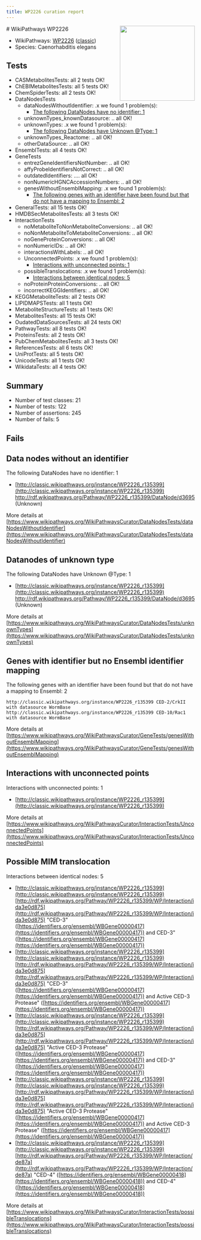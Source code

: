 ```yaml
---
title: WP2226 curation report
---
```


<img style="float: right; width: 200px" src="https://upload.wikimedia.org/wikipedia/commons/thumb/8/83/Wplogo_with_text_500.png/640px-Wplogo_with_text_500.png" />
# WikiPathways WP2226

* WikiPathways: [WP2226](https://wikipathways.org/pathways/WP2226) ([classic](https://classic.wikipathways.org/instance/WP2226))
* Species: Caenorhabditis elegans
## Tests
* CASMetabolitesTests: all 2 tests OK!
* ChEBIMetabolitesTests: all 5 tests OK!
* ChemSpiderTests: all 2 tests OK!
* DataNodesTests
    * dataNodesWithoutIdentifier: .x we found 1 problem(s):
        * [The following DataNodes have no identifier: 1](#d2d32fa0)
    * unknownTypes_knownDatasource: .. all OK!
    * unknownTypes: .x we found 1 problem(s):
        * [The following DataNodes have Unknown @Type: 1](#839973df)
    * unknownTypes_Reactome: .. all OK!
    * otherDataSource: .. all OK!
* EnsemblTests: all 4 tests OK!
* GeneTests
    * entrezGeneIdentifiersNotNumber: .. all OK!
    * affyProbeIdentifiersNotCorrect: .. all OK!
    * outdatedIdentifiers: .... all OK!
    * nonNumericHGNCAccessionNumbers: .. all OK!
    * genesWithoutEnsemblMapping: .x we found 1 problem(s):
        * [The following genes with an identifier have been found but that do not have a mapping to Ensembl: 2](#40286d84)
* GeneralTests: all 15 tests OK!
* HMDBSecMetabolitesTests: all 3 tests OK!
* InteractionTests
    * noMetaboliteToNonMetaboliteConversions: .. all OK!
    * noNonMetaboliteToMetaboliteConversions: .. all OK!
    * noGeneProteinConversions: .. all OK!
    * nonNumericIDs: .. all OK!
    * interactionsWithLabels: .. all OK!
    * UnconnectedPoints: .x we found 1 problem(s):
        * [Interactions with unconnected points: 1](#35a61ad9)
    * possibleTranslocations: .x we found 1 problem(s):
        * [Interactions between identical nodes: 5](#1c11820a)
    * noProteinProteinConversions: .. all OK!
    * incorrectKEGGIdentifiers: .. all OK!
* KEGGMetaboliteTests: all 2 tests OK!
* LIPIDMAPSTests: all 1 tests OK!
* MetaboliteStructureTests: all 1 tests OK!
* MetabolitesTests: all 15 tests OK!
* OudatedDataSourcesTests: all 24 tests OK!
* PathwayTests: all 8 tests OK!
* ProteinsTests: all 2 tests OK!
* PubChemMetabolitesTests: all 3 tests OK!
* ReferencesTests: all 6 tests OK!
* UniProtTests: all 5 tests OK!
* UnicodeTests: all 1 tests OK!
* WikidataTests: all 4 tests OK!


## Summary

* Number of test classes: 21
* Number of tests: 122
* Number of assertions: 245
* Number of fails: 5

## Fails

<a name="d2d32fa0" />

## Data nodes without an identifier

The following DataNodes have no identifier: 1

* [http://classic.wikipathways.org/instance/WP2226_r135399](http://classic.wikipathways.org/instance/WP2226_r135399) http://rdf.wikipathways.org/Pathway/WP2226_r135399/DataNode/d3695 (Unknown)


More details at [https://www.wikipathways.org/WikiPathwaysCurator/DataNodesTests/dataNodesWithoutIdentifier](https://www.wikipathways.org/WikiPathwaysCurator/DataNodesTests/dataNodesWithoutIdentifier)

<a name="839973df" />

## Datanodes of unknown type

The following DataNodes have Unknown @Type: 1

* [http://classic.wikipathways.org/instance/WP2226_r135399](http://classic.wikipathways.org/instance/WP2226_r135399) http://rdf.wikipathways.org/Pathway/WP2226_r135399/DataNode/d3695 (Unknown)


More details at [https://www.wikipathways.org/WikiPathwaysCurator/DataNodesTests/unknownTypes](https://www.wikipathways.org/WikiPathwaysCurator/DataNodesTests/unknownTypes)

<a name="40286d84" />

## Genes with identifier but no Ensembl identifier mapping

The following genes with an identifier have been found but that do not have a mapping to Ensembl: 2
```
http://classic.wikipathways.org/instance/WP2226_r135399 CED-2/CrkII with datasource WormBase
http://classic.wikipathways.org/instance/WP2226_r135399 CED-10/Rac1 with datasource WormBase
```

More details at [https://www.wikipathways.org/WikiPathwaysCurator/GeneTests/genesWithoutEnsemblMapping](https://www.wikipathways.org/WikiPathwaysCurator/GeneTests/genesWithoutEnsemblMapping)

<a name="35a61ad9" />

## Interactions with unconnected points

Interactions with unconnected points: 1

* [http://classic.wikipathways.org/instance/WP2226_r135399](http://classic.wikipathways.org/instance/WP2226_r135399)


More details at [https://www.wikipathways.org/WikiPathwaysCurator/InteractionTests/UnconnectedPoints](https://www.wikipathways.org/WikiPathwaysCurator/InteractionTests/UnconnectedPoints)

<a name="1c11820a" />

## Possible MIM translocation

Interactions between identical nodes: 5

* [http://classic.wikipathways.org/instance/WP2226_r135399](http://classic.wikipathways.org/instance/WP2226_r135399) [http://rdf.wikipathways.org/Pathway/WP2226_r135399/WP/Interaction/ida3e0d875](http://rdf.wikipathways.org/Pathway/WP2226_r135399/WP/Interaction/ida3e0d875) "CED-3" ([https://identifiers.org/ensembl/WBGene00000417](https://identifiers.org/ensembl/WBGene00000417)) and 
CED-3" ([https://identifiers.org/ensembl/WBGene00000417](https://identifiers.org/ensembl/WBGene00000417))
* [http://classic.wikipathways.org/instance/WP2226_r135399](http://classic.wikipathways.org/instance/WP2226_r135399) [http://rdf.wikipathways.org/Pathway/WP2226_r135399/WP/Interaction/ida3e0d875](http://rdf.wikipathways.org/Pathway/WP2226_r135399/WP/Interaction/ida3e0d875) "CED-3" ([https://identifiers.org/ensembl/WBGene00000417](https://identifiers.org/ensembl/WBGene00000417)) and 
Active CED-3 Protease" ([https://identifiers.org/ensembl/WBGene00000417](https://identifiers.org/ensembl/WBGene00000417))
* [http://classic.wikipathways.org/instance/WP2226_r135399](http://classic.wikipathways.org/instance/WP2226_r135399) [http://rdf.wikipathways.org/Pathway/WP2226_r135399/WP/Interaction/ida3e0d875](http://rdf.wikipathways.org/Pathway/WP2226_r135399/WP/Interaction/ida3e0d875) "Active CED-3 Protease" ([https://identifiers.org/ensembl/WBGene00000417](https://identifiers.org/ensembl/WBGene00000417)) and 
CED-3" ([https://identifiers.org/ensembl/WBGene00000417](https://identifiers.org/ensembl/WBGene00000417))
* [http://classic.wikipathways.org/instance/WP2226_r135399](http://classic.wikipathways.org/instance/WP2226_r135399) [http://rdf.wikipathways.org/Pathway/WP2226_r135399/WP/Interaction/ida3e0d875](http://rdf.wikipathways.org/Pathway/WP2226_r135399/WP/Interaction/ida3e0d875) "Active CED-3 Protease" ([https://identifiers.org/ensembl/WBGene00000417](https://identifiers.org/ensembl/WBGene00000417)) and 
Active CED-3 Protease" ([https://identifiers.org/ensembl/WBGene00000417](https://identifiers.org/ensembl/WBGene00000417))
* [http://classic.wikipathways.org/instance/WP2226_r135399](http://classic.wikipathways.org/instance/WP2226_r135399) [http://rdf.wikipathways.org/Pathway/WP2226_r135399/WP/Interaction/de87a](http://rdf.wikipathways.org/Pathway/WP2226_r135399/WP/Interaction/de87a) "CED-4" ([https://identifiers.org/ensembl/WBGene00000418](https://identifiers.org/ensembl/WBGene00000418)) and 
CED-4" ([https://identifiers.org/ensembl/WBGene00000418](https://identifiers.org/ensembl/WBGene00000418))


More details at [https://www.wikipathways.org/WikiPathwaysCurator/InteractionTests/possibleTranslocations](https://www.wikipathways.org/WikiPathwaysCurator/InteractionTests/possibleTranslocations)


